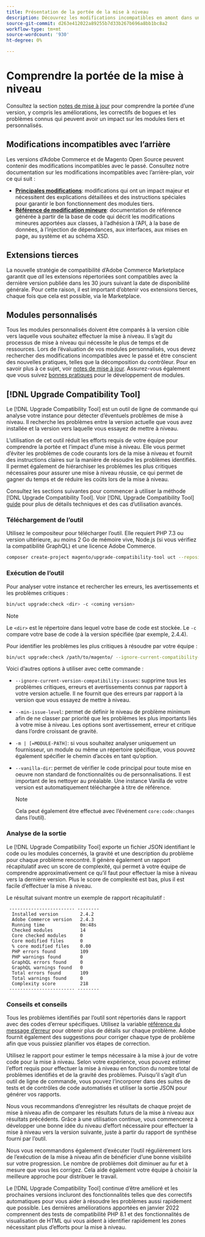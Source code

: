 ```yaml
---
title: Présentation de la portée de la mise à niveau
description: Découvrez les modifications incompatibles en amont dans une version pouvant avoir un impact sur les modules personnalisés Adobe Commerce ou Magento Open Source ou les extensions tierces.
source-git-commit: d263e412022a89255b7d33b267b696a8bb1bc8a2
workflow-type: tm+mt
source-wordcount: '930'
ht-degree: 0%

---
```



# Comprendre la portée de la mise à niveau

Consultez la section [notes de mise à jour](https://devdocs.magento.com/guides/v2.4/release-notes/bk-release-notes.html) pour comprendre la portée d’une version, y compris les améliorations, les correctifs de bogues et les problèmes connus qui peuvent avoir un impact sur les modules tiers et personnalisés.

## Modifications incompatibles avec l’arrière

Les versions d’Adobe Commerce et de Magento Open Source peuvent contenir des modifications incompatibles avec le passé. Consultez notre documentation sur les modifications incompatibles avec l’arrière-plan, voir ce qui suit :

- **[Principales modifications](https://devdocs.magento.com/guides/v2.4/release-notes/backward-incompatible-changes/index.html)**: modifications qui ont un impact majeur et nécessitent des explications détaillées et des instructions spéciales pour garantir le bon fonctionnement des modules tiers.
- **[Référence de modification mineure](https://devdocs.magento.com/guides/v2.4/release-notes/backward-incompatible-changes/reference.html)**: documentation de référence générée à partir de la base de code qui décrit les modifications mineures apportées aux classes, à l’adhésion à l’API, à la base de données, à l’injection de dépendances, aux interfaces, aux mises en page, au système et au schéma XSD.

## Extensions tierces

La nouvelle stratégie de compatibilité d’Adobe Commerce Marketplace garantit que _all_ les extensions répertoriées sont compatibles avec la dernière version publiée dans les 30 jours suivant la date de disponibilité générale. Pour cette raison, il est important d’obtenir vos extensions tierces, chaque fois que cela est possible, via le Marketplace.

## Modules personnalisés

Tous les modules personnalisés doivent être comparés à la version cible vers laquelle vous souhaitez effectuer la mise à niveau. Il s’agit du processus de mise à niveau qui nécessite le plus de temps et de ressources. Lors de l’évaluation de vos modules personnalisés, vous devez rechercher des modifications incompatibles avec le passé et être conscient des nouvelles pratiques, telles que la décomposition du contrôleur. Pour en savoir plus à ce sujet, voir [notes de mise à jour](https://devdocs.magento.com/guides/v2.4/release-notes/bk-release-notes.html). Assurez-vous également que vous suivez [bonnes pratiques](https://developer.adobe.com/commerce/php/best-practices/extensions/) pour le développement de modules.

## [!DNL Upgrade Compatibility Tool]

Le [!DNL Upgrade Compatibility Tool] est un outil de ligne de commande qui analyse votre instance pour détecter d’éventuels problèmes de mise à niveau. Il recherche les problèmes entre la version actuelle que vous avez installée et la version vers laquelle vous essayez de mettre à niveau.

L’utilisation de cet outil réduit les efforts requis de votre équipe pour comprendre la portée et l’impact d’une mise à niveau. Elle vous permet d’éviter les problèmes de code courants lors de la mise à niveau et fournit des instructions claires sur la manière de résoudre les problèmes identifiés. Il permet également de hiérarchiser les problèmes les plus critiques nécessaires pour assurer une mise à niveau réussie, ce qui permet de gagner du temps et de réduire les coûts lors de la mise à niveau.

Consultez les sections suivantes pour commencer à utiliser la méthode [!DNL Upgrade Compatibility Tool]. Voir [!DNL Upgrade Compatibility Tool] [guide](../upgrade-compatibility-tool/overview.md) pour plus de détails techniques et des cas d’utilisation avancés.

### Téléchargement de l’outil

Utilisez le compositeur pour télécharger l’outil. Elle requiert PHP 7.3 ou version ultérieure, au moins 2 Go de mémoire vive, Node.js (si vous vérifiez la compatibilité GraphQL) et une licence Adobe Commerce.

```bash
composer create-project magento/upgrade-compatibility-tool uct --repository https://repo.magento.com
```

### Exécution de l’outil

Pour analyser votre instance et rechercher les erreurs, les avertissements et les problèmes critiques :

```bash
bin/uct upgrade:check <dir> -c <coming version> 
```

>[!NOTE]
>
> Le `<dir>` est le répertoire dans lequel votre base de code est stockée. Le `-c` compare votre base de code à la version spécifiée (par exemple, 2.4.4).

Pour identifier les problèmes les plus critiques à résoudre par votre équipe :

```bash
bin/uct upgrade:check /path/to/magento/ --ignore-current-compatibility-issues –min-issue-level critical --vanilla-dir /path/to/vanilla/code/ /path/to/magento/app/code/Vendor/
```

Voici d’autres options à utiliser avec cette commande :

- `--ignore-current-version-compatibility-issues`: supprime tous les problèmes critiques, erreurs et avertissements connus par rapport à votre version actuelle. Il ne fournit que des erreurs par rapport à la version que vous essayez de mettre à niveau.

- `--min-issue-level`: permet de définir le niveau de problème minimum afin de ne classer par priorité que les problèmes les plus importants liés à votre mise à niveau. Les options sont avertissement, erreur et critique dans l’ordre croissant de gravité.

- `-m | [=MODULE-PATH]`: si vous souhaitez analyser uniquement un fournisseur, un module ou même un répertoire spécifique, vous pouvez également spécifier le chemin d’accès en tant qu’option.

- `--vanilla-dir`: permet de vérifier le code principal pour toute mise en oeuvre non standard de fonctionnalités ou de personnalisations. Il est important de les nettoyer au préalable. Une instance Vanilla de votre version est automatiquement téléchargée à titre de référence.

   >[!NOTE]
   >
   > Cela peut également être effectué avec l’événement `core:code:changes` dans l’outil).

### Analyse de la sortie

Le [!DNL Upgrade Compatibility Tool] exporte un fichier JSON identifiant le code ou les modules concernés, la gravité et une description du problème pour chaque problème rencontré. Il génère également un rapport récapitulatif avec un score de complexité, qui permet à votre équipe de comprendre approximativement ce qu’il faut pour effectuer la mise à niveau vers la dernière version. Plus le score de complexité est bas, plus il est facile d’effectuer la mise à niveau.

Le résultat suivant montre un exemple de rapport récapitulatif :

```console
 ------------------------ --------
  Installed version        2.4.2
  Adobe Commerce version   2.4.3
  Running time             0m:48s
  Checked modules          14
  Core checked modules     0
  Core modified files      0
  % core modified files    0.00
  PHP errors found         109
  PHP warnings found       0
  GraphQL errors found     0
  GraphQL warnings found   0
  Total errors found       109
  Total warnings found     0
  Complexity score         218
 ------------------------ --------
```

### Conseils et conseils

Tous les problèmes identifiés par l’outil sont répertoriés dans le rapport avec des codes d’erreur spécifiques. Utilisez la variable [référence du message d’erreur](../upgrade-compatibility-tool/error-messages.md) pour obtenir plus de détails sur chaque problème. Adobe fournit également des suggestions pour corriger chaque type de problème afin que vous puissiez planifier vos étapes de correction.

Utilisez le rapport pour estimer le temps nécessaire à la mise à jour de votre code pour la mise à niveau. Selon votre expérience, vous pouvez estimer l’effort requis pour effectuer la mise à niveau en fonction du nombre total de problèmes identifiés et de la gravité des problèmes. Puisqu’il s’agit d’un outil de ligne de commande, vous pouvez l’incorporer dans des suites de tests et de contrôles de code automatisés et utiliser la sortie JSON pour générer vos rapports.

Nous vous recommandons d’enregistrer les résultats de chaque projet de mise à niveau afin de comparer les résultats futurs de la mise à niveau aux résultats précédents. Grâce à une utilisation continue, vous commencerez à développer une bonne idée du niveau d’effort nécessaire pour effectuer la mise à niveau vers la version suivante, juste à partir du rapport de synthèse fourni par l’outil.

Nous vous recommandons également d’exécuter l’outil régulièrement lors de l’exécution de la mise à niveau afin de bénéficier d’une bonne visibilité sur votre progression. Le nombre de problèmes doit diminuer au fur et à mesure que vous les corrigez. Cela aide également votre équipe à choisir la meilleure approche pour distribuer le travail.

Le [!DNL Upgrade Compatibility Tool] continue d’être amélioré et les prochaines versions incluront des fonctionnalités telles que des correctifs automatiques pour vous aider à résoudre les problèmes aussi rapidement que possible. Les dernières améliorations apportées en janvier 2022 comprennent des tests de compatibilité PHP 8.1 et des fonctionnalités de visualisation de HTML qui vous aident à identifier rapidement les zones nécessitant plus d’efforts pour la mise à niveau.
